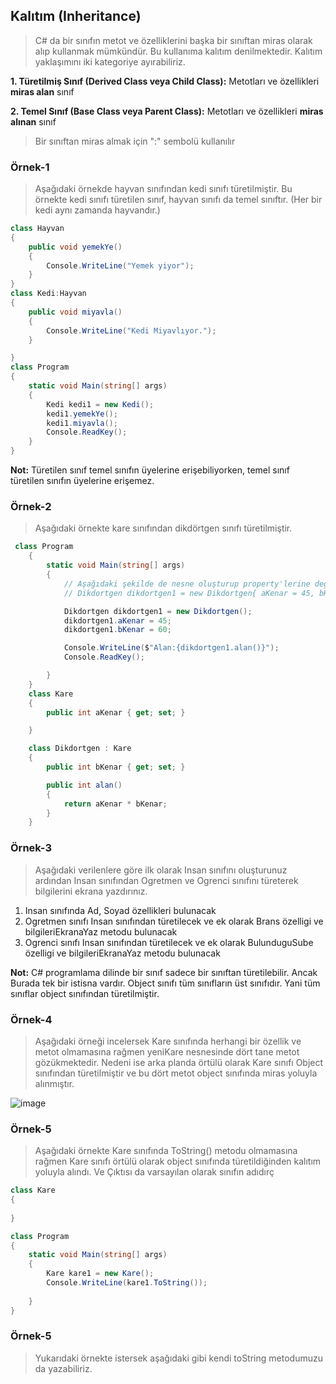 ## Kalıtım (Inheritance) ##

> C# da bir sınıfın metot ve özelliklerini başka bir sınıftan miras olarak alıp kullanmak mümkündür. Bu kullanıma kalıtım denilmektedir.
> Kalıtım yaklaşımını iki kategoriye ayırabiliriz.

  **1. Türetilmiş Sınıf (Derived Class veya Child Class):** Metotları ve özellikleri **miras alan** sınıf
  
  **2. Temel Sınıf (Base Class veya Parent Class):** Metotları ve özellikleri **miras alınan** sınıf
  

> Bir sınıftan miras almak için ":" sembolü kullanılır

### Örnek-1 ###
>Aşağıdaki örnekde hayvan sınıfından kedi sınıfı türetilmiştir. Bu örnekte kedi sınıfı türetilen sınıf, hayvan sınıfı da temel sınıftır. (Her bir kedi aynı zamanda hayvandır.)

```csharp
class Hayvan
{
    public void yemekYe()
    {
        Console.WriteLine("Yemek yiyor");
    }
}
class Kedi:Hayvan
{
    public void miyavla()
    {
        Console.WriteLine("Kedi Miyavlıyor.");
    }

}
class Program
{
    static void Main(string[] args)
    {
        Kedi kedi1 = new Kedi();
        kedi1.yemekYe();
        kedi1.miyavla();
        Console.ReadKey();
    }
}

```

**Not:** Türetilen sınıf temel sınıfın üyelerine  erişebiliyorken, temel sınıf türetilen sınıfın üyelerine erişemez.

### Örnek-2 ###
> Aşağıdaki örnekte kare sınıfından dikdörtgen sınıfı türetilmiştir.


```csharp
 class Program
    {
        static void Main(string[] args)
        {
            // Aşağıdaki şekilde de nesne oluşturup property'lerine değer ataması yapılabilir.
            // Dikdortgen dikdortgen1 = new Dikdortgen{ aKenar = 45, bKenar = 60};

            Dikdortgen dikdortgen1 = new Dikdortgen();
            dikdortgen1.aKenar = 45;
            dikdortgen1.bKenar = 60;

            Console.WriteLine($"Alan:{dikdortgen1.alan()}");
            Console.ReadKey();

        }
    }
    class Kare
    {
        public int aKenar { get; set; }

    }

    class Dikdortgen : Kare
    {
        public int bKenar { get; set; }

        public int alan()
        {
            return aKenar * bKenar;
        }
    }

```

### Örnek-3 ###
> Aşağıdaki verilenlere göre ilk olarak Insan sınıfını oluşturunuz ardından Insan sınıfından Ogretmen ve Ogrenci sınıfını türeterek bilgilerini ekrana yazdırınız.

1. Insan sınıfında Ad, Soyad özellikleri bulunacak
2. Ogretmen sınıfı Insan sınıfından türetilecek ve ek olarak Brans özelligi ve bilgileriEkranaYaz metodu bulunacak
3. Ogrenci sınıfı Insan sınıfından türetilecek ve ek olarak BulunduguSube özelligi ve bilgileriEkranaYaz metodu bulunacak



**Not:** C# programlama dilinde bir sınıf sadece bir sınıftan türetilebilir. Ancak Burada tek bir istisna vardır. Object sınıfı tüm sınıfların üst sınıfıdır. Yani tüm sınıflar object sınıfından türetilmiştir.

### Örnek-4 ###
> Aşağıdaki örneği incelersek Kare sınıfında herhangi bir özellik ve metot olmamasına rağmen yeniKare nesnesinde dört tane metot gözükmektedir. Nedeni ise arka planda örtülü olarak Kare sınıfı Object sınıfından türetilmiştir ve bu dört metot object sınıfında miras yoluyla alınmıştır.

![image](https://user-images.githubusercontent.com/28144917/143864036-20ceb9cc-8e12-43df-9cec-f61eaeb7bd06.png)

### Örnek-5 ###
> Aşağıdaki örnekte Kare sınıfında ToString() metodu olmamasına rağmen Kare sınıfı örtülü olarak object sınıfında türetildiğinden kalıtım yoluyla alındı. Ve Çıktısı da varsayılan olarak sınıfın adıdırç

```csharp
class Kare
{
   
}

class Program
{
    static void Main(string[] args)
    {
        Kare kare1 = new Kare();
        Console.WriteLine(kare1.ToString());
     
    }
}
```


### Örnek-5 ###

> Yukarıdaki örnekte istersek aşağıdaki gibi kendi toString metodumuzu da yazabiliriz. 
